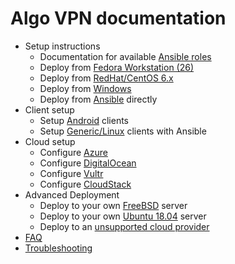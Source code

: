 # Algo VPN documentation

* Setup instructions
  - Documentation for available [Ansible roles](setup-roles.md)
  - Deploy from [Fedora Workstation (26)](deploy-from-fedora-workstation.md)
  - Deploy from [RedHat/CentOS 6.x](deploy-from-redhat-centos6.md)
  - Deploy from [Windows](deploy-from-windows.md)
  - Deploy from [Ansible](deploy-from-ansible.md) directly
* Client setup
  - Setup [Android](client-android.md) clients
  - Setup [Generic/Linux](client-linux.md) clients with Ansible
* Cloud setup
  - Configure [Azure](cloud-azure.md)
  - Configure [DigitalOcean](cloud-do.md)
  - Configure [Vultr](cloud-vultr.md)
  - Configure [CloudStack](cloud-cloudstack.md)
* Advanced Deployment
  - Deploy to your own [FreeBSD](deploy-to-freebsd.md) server
  - Deploy to your own [Ubuntu 18.04](deploy-to-ubuntu.md) server
  - Deploy to an [unsupported cloud provider](deploy-to-unsupported-cloud.md)
* [FAQ](faq.md)
* [Troubleshooting](troubleshooting.md)
